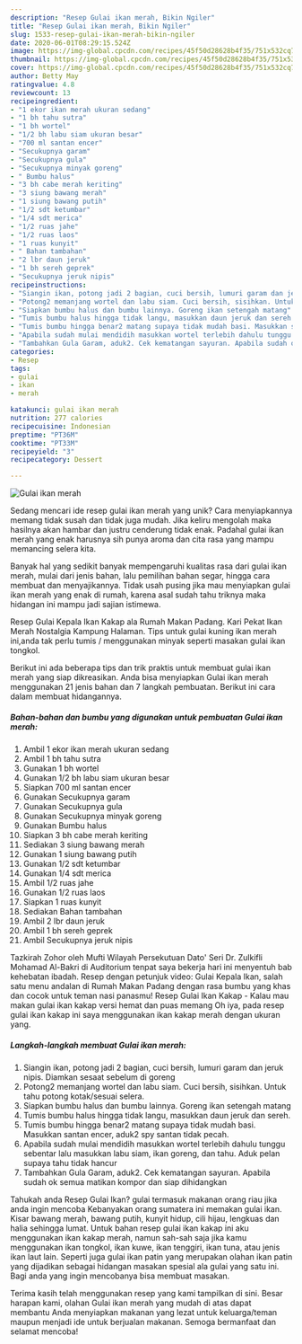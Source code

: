 ```yaml
---
description: "Resep Gulai ikan merah, Bikin Ngiler"
title: "Resep Gulai ikan merah, Bikin Ngiler"
slug: 1533-resep-gulai-ikan-merah-bikin-ngiler
date: 2020-06-01T08:29:15.524Z
image: https://img-global.cpcdn.com/recipes/45f50d28628b4f35/751x532cq70/gulai-ikan-merah-foto-resep-utama.jpg
thumbnail: https://img-global.cpcdn.com/recipes/45f50d28628b4f35/751x532cq70/gulai-ikan-merah-foto-resep-utama.jpg
cover: https://img-global.cpcdn.com/recipes/45f50d28628b4f35/751x532cq70/gulai-ikan-merah-foto-resep-utama.jpg
author: Betty May
ratingvalue: 4.8
reviewcount: 13
recipeingredient:
- "1 ekor ikan merah ukuran sedang"
- "1 bh tahu sutra"
- "1 bh wortel"
- "1/2 bh labu siam ukuran besar"
- "700 ml santan encer"
- "Secukupnya garam"
- "Secukupnya gula"
- "Secukupnya minyak goreng"
- " Bumbu halus"
- "3 bh cabe merah keriting"
- "3 siung bawang merah"
- "1 siung bawang putih"
- "1/2 sdt ketumbar"
- "1/4 sdt merica"
- "1/2 ruas jahe"
- "1/2 ruas laos"
- "1 ruas kunyit"
- " Bahan tambahan"
- "2 lbr daun jeruk"
- "1 bh sereh geprek"
- "Secukupnya jeruk nipis"
recipeinstructions:
- "Siangin ikan, potong jadi 2 bagian, cuci bersih, lumuri garam dan jeruk nipis. Diamkan sesaat sebelum di goreng"
- "Potong2 memanjang wortel dan labu siam. Cuci bersih, sisihkan. Untuk tahu potong kotak/sesuai selera."
- "Siapkan bumbu halus dan bumbu lainnya. Goreng ikan setengah matang"
- "Tumis bumbu halus hingga tidak langu, masukkan daun jeruk dan sereh."
- "Tumis bumbu hingga benar2 matang supaya tidak mudah basi. Masukkan santan encer, aduk2 spy santan tidak pecah."
- "Apabila sudah mulai mendidih masukkan wortel terlebih dahulu tunggu sebentar lalu masukkan labu siam, ikan goreng, dan tahu. Aduk pelan supaya tahu tidak hancur"
- "Tambahkan Gula Garam, aduk2. Cek kematangan sayuran. Apabila sudah ok semua matikan kompor dan siap dihidangkan"
categories:
- Resep
tags:
- gulai
- ikan
- merah

katakunci: gulai ikan merah 
nutrition: 277 calories
recipecuisine: Indonesian
preptime: "PT36M"
cooktime: "PT33M"
recipeyield: "3"
recipecategory: Dessert

---
```



![Gulai ikan merah](https://img-global.cpcdn.com/recipes/45f50d28628b4f35/751x532cq70/gulai-ikan-merah-foto-resep-utama.jpg)

Sedang mencari ide resep gulai ikan merah yang unik? Cara menyiapkannya memang tidak susah dan tidak juga mudah. Jika keliru mengolah maka hasilnya akan hambar dan justru cenderung tidak enak. Padahal gulai ikan merah yang enak harusnya sih punya aroma dan cita rasa yang mampu memancing selera kita.

Banyak hal yang sedikit banyak mempengaruhi kualitas rasa dari gulai ikan merah, mulai dari jenis bahan, lalu pemilihan bahan segar, hingga cara membuat dan menyajikannya. Tidak usah pusing jika mau menyiapkan gulai ikan merah yang enak di rumah, karena asal sudah tahu triknya maka hidangan ini mampu jadi sajian istimewa.

Resep Gulai Kepala Ikan Kakap ala Rumah Makan Padang. Kari Pekat Ikan Merah Nostalgia Kampung Halaman. Tips untuk gulai kuning ikan merah ini,anda tak perlu tumis / menggunakan minyak seperti masakan gulai ikan tongkol.


Berikut ini ada beberapa tips dan trik praktis untuk membuat gulai ikan merah yang siap dikreasikan. Anda bisa menyiapkan Gulai ikan merah menggunakan 21 jenis bahan dan 7 langkah pembuatan. Berikut ini cara dalam membuat hidangannya.

<!--inarticleads1-->

##### Bahan-bahan dan bumbu yang digunakan untuk pembuatan Gulai ikan merah:

1. Ambil 1 ekor ikan merah ukuran sedang
1. Ambil 1 bh tahu sutra
1. Gunakan 1 bh wortel
1. Gunakan 1/2 bh labu siam ukuran besar
1. Siapkan 700 ml santan encer
1. Gunakan Secukupnya garam
1. Gunakan Secukupnya gula
1. Gunakan Secukupnya minyak goreng
1. Gunakan  Bumbu halus
1. Siapkan 3 bh cabe merah keriting
1. Sediakan 3 siung bawang merah
1. Gunakan 1 siung bawang putih
1. Gunakan 1/2 sdt ketumbar
1. Gunakan 1/4 sdt merica
1. Ambil 1/2 ruas jahe
1. Gunakan 1/2 ruas laos
1. Siapkan 1 ruas kunyit
1. Sediakan  Bahan tambahan
1. Ambil 2 lbr daun jeruk
1. Ambil 1 bh sereh geprek
1. Ambil Secukupnya jeruk nipis


Tazkirah Zohor oleh Mufti Wilayah Persekutuan Dato&#39; Seri Dr. Zulkifli Mohamad Al-Bakri di Auditorium tenpat saya bekerja hari ini menyentuh bab kehebatan ibadah. Resep dengan petunjuk video: Gulai Kepala Ikan, salah satu menu andalan di Rumah Makan Padang dengan rasa bumbu yang khas dan cocok untuk teman nasi panasmu! Resep Gulai Ikan Kakap - Kalau mau makan gulai ikan kakap versi hemat dan puas memang Oh iya, pada resep gulai ikan kakap ini saya menggunakan ikan kakap merah dengan ukuran yang. 

<!--inarticleads2-->

##### Langkah-langkah membuat Gulai ikan merah:

1. Siangin ikan, potong jadi 2 bagian, cuci bersih, lumuri garam dan jeruk nipis. Diamkan sesaat sebelum di goreng
1. Potong2 memanjang wortel dan labu siam. Cuci bersih, sisihkan. Untuk tahu potong kotak/sesuai selera.
1. Siapkan bumbu halus dan bumbu lainnya. Goreng ikan setengah matang
1. Tumis bumbu halus hingga tidak langu, masukkan daun jeruk dan sereh.
1. Tumis bumbu hingga benar2 matang supaya tidak mudah basi. Masukkan santan encer, aduk2 spy santan tidak pecah.
1. Apabila sudah mulai mendidih masukkan wortel terlebih dahulu tunggu sebentar lalu masukkan labu siam, ikan goreng, dan tahu. Aduk pelan supaya tahu tidak hancur
1. Tambahkan Gula Garam, aduk2. Cek kematangan sayuran. Apabila sudah ok semua matikan kompor dan siap dihidangkan


Tahukah anda Resep Gulai Ikan? gulai termasuk makanan orang riau jika anda ingin mencoba Kebanyakan orang sumatera ini memakan gulai ikan. Kisar bawang merah, bawang putih, kunyit hidup, cili hijau, lengkuas dan halia sehingga lumat. Untuk bahan resep gulai ikan kakap ini aku menggunakan ikan kakap merah, namun sah-sah saja jika kamu menggunakan ikan tongkol, ikan kuwe, ikan tenggiri, ikan tuna, atau jenis ikan laut lain. Seperti juga gulai ikan patin yang merupakan olahan ikan patin yang dijadikan sebagai hidangan masakan spesial ala gulai yang satu ini. Bagi anda yang ingin mencobanya bisa membuat masakan. 

Terima kasih telah menggunakan resep yang kami tampilkan di sini. Besar harapan kami, olahan Gulai ikan merah yang mudah di atas dapat membantu Anda menyiapkan makanan yang lezat untuk keluarga/teman maupun menjadi ide untuk berjualan makanan. Semoga bermanfaat dan selamat mencoba!
